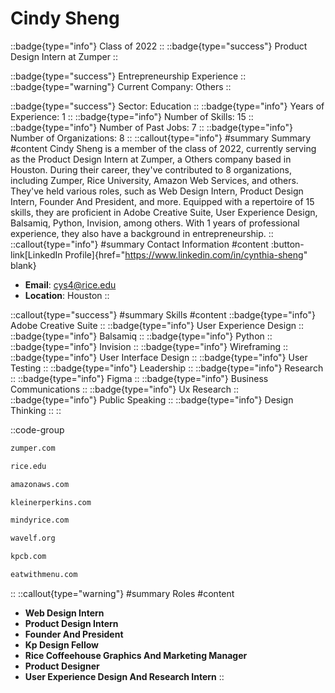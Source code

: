 # Cindy Sheng
::badge{type="info"}
Class of 2022
::
::badge{type="success"}
Product Design Intern at Zumper
::

::badge{type="success"}
Entrepreneurship Experience
::
::badge{type="warning"}
Current Company: Others
::

::badge{type="success"}
Sector: Education
::
::badge{type="info"}
Years of Experience: 1
::
::badge{type="info"}
Number of Skills: 15
::
::badge{type="info"}
Number of Past Jobs: 7
::
::badge{type="info"}
Number of Organizations: 8
::
::callout{type="info"}
#summary
Summary
#content
Cindy Sheng is a member of the class of 2022, currently serving as the Product Design Intern at Zumper, a Others company based in Houston. During their career, they've contributed to 8 organizations, including Zumper, Rice University, Amazon Web Services, and others. They've held various roles, such as Web Design Intern, Product Design Intern, Founder And President, and more. Equipped with a repertoire of 15 skills, they are proficient in Adobe Creative Suite, User Experience Design, Balsamiq, Python, Invision, among others.  With 1 years of professional experience, they also have a background in entrepreneurship.
::
::callout{type="info"}
#summary
Contact Information
#content
:button-link[LinkedIn Profile]{href="https://www.linkedin.com/in/cynthia-sheng" blank}
- **Email**: cys4@rice.edu
- **Location**: Houston
::

::callout{type="success"}
#summary
Skills
#content
::badge{type="info"}
Adobe Creative Suite
::
::badge{type="info"}
User Experience Design
::
::badge{type="info"}
Balsamiq
::
::badge{type="info"}
Python
::
::badge{type="info"}
Invision
::
::badge{type="info"}
Wireframing
::
::badge{type="info"}
User Interface Design
::
::badge{type="info"}
User Testing
::
::badge{type="info"}
Leadership
::
::badge{type="info"}
Research
::
::badge{type="info"}
Figma
::
::badge{type="info"}
Business Communications
::
::badge{type="info"}
Ux Research
::
::badge{type="info"}
Public Speaking
::
::badge{type="info"}
Design Thinking
::
::

::code-group
```bash [Zumper]
zumper.com
```
```bash [Rice University]
rice.edu
```
```bash [Amazon Web Services]
amazonaws.com
```
```bash [KPCB]
kleinerperkins.com
```
```bash [Mindy Rice Floral Design]
mindyrice.com
```
```bash [Wave Learning Festival]
wavelf.org
```
```bash [Kleiner Perkins Caufield & Byers]
kpcb.com
```
```bash [Eat With Menu]
eatwithmenu.com
```
::
::callout{type="warning"}
#summary
Roles
#content
- **Web Design Intern**
- **Product Design Intern**
- **Founder And President**
- **Kp Design Fellow**
- **Rice Coffeehouse Graphics And Marketing Manager**
- **Product Designer**
- **User Experience Design And Research Intern**
::

